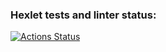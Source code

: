 ### Hexlet tests and linter status:
[![Actions Status](https://github.com/Sbelkos/frontend-project-44/workflows/hexlet-check/badge.svg)](https://github.com/Sbelkos/frontend-project-44/actions)